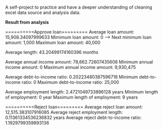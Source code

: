A self-project to practice and have a deeper understanding of cleaning excel data source and analysis data.

**Result from analysis**

==========Approve loan=========
Average loan amount: 15,908.34097999633
Mimimum loan amount: 0 --> Next minimum loan amount: 1,000
Maximum loan amount: 40,000

Average length: 43.20499174160396 months

Average annual income amount: 78,662.72607435608
Minimum annual income amount: 0
Maximum annual income amount: 9,930,475

Average debt-to-income ratio: 0.20223480387596718
Minimum debt-to-income ratio: 0
Maximum debt-to-income ratio: 25,000

Average employment length: 2.4721049733896128 years
Minimum length of employment: 0 year
Maximum length of employment: 9 years

==========Reject loan=========
Average reject loan amount: 12,515.383107916085
Average reject employment length: 0.11361334536236832 years
Average reject debt-to-income ratio: 1.1929799359893136

